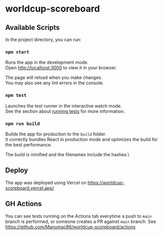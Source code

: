 # worldcup-scoreboard

## Available Scripts

In the project directory, you can run:

### `npm start`

Runs the app in the development mode.\
Open [http://localhost:3000](http://localhost:3000) to view it in your browser.

The page will reload when you make changes.\
You may also see any lint errors in the console.

### `npm test`

Launches the test runner in the interactive watch mode.\
See the section about [running tests](https://facebook.github.io/create-react-app/docs/running-tests) for more information.

### `npm run build`

Builds the app for production to the `build` folder.\
It correctly bundles React in production mode and optimizes the build for the best performance.

The build is minified and the filenames include the hashes.\

## Deploy

The app was deployed using Vercel on https://worldcup-scoreboard.vercel.app/

## GH Actions

You can see tests running on the Actions tab everytime a push to `main` branch is performed, or someone creates a PR against `main` branch. See https://github.com/Manumac86/worldcup-scoreboard/actions
